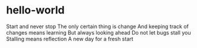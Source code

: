 # hello-world
Start and never stop
The only certain thing is change
And keeping track of changes means learning
But always looking ahead
Do not let bugs stall you
Stalling means reflection
A new day for a fresh start
